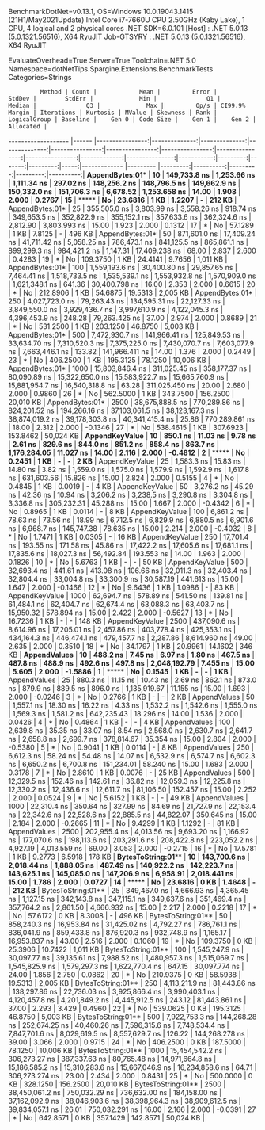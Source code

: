
BenchmarkDotNet=v0.13.1, OS=Windows 10.0.19043.1415 (21H1/May2021Update)
Intel Core i7-7660U CPU 2.50GHz (Kaby Lake), 1 CPU, 4 logical and 2 physical cores
.NET SDK=6.0.101
  [Host]     : .NET 5.0.13 (5.0.1321.56516), X64 RyuJIT
  Job-GTSYRY : .NET 5.0.13 (5.0.1321.56516), X64 RyuJIT

EvaluateOverhead=True  Server=True  Toolchain=.NET 5.0  
Namespace=dotNetTips.Spargine.Extensions.BenchmarkTests  Categories=Strings  

             Method | Count |            Mean |         Error |        StdDev |        StdErr |             Min |              Q1 |          Median |              Q3 |             Max |         Op/s | CI99.9% Margin | Iterations | Kurtosis | MValue | Skewness | Rank | LogicalGroup | Baseline |    Gen 0 | Code Size |    Gen 1 |    Gen 2 | Allocated |
------------------- |------ |----------------:|--------------:|--------------:|--------------:|----------------:|----------------:|----------------:|----------------:|----------------:|-------------:|---------------:|-----------:|---------:|-------:|---------:|-----:|------------- |--------- |---------:|----------:|---------:|---------:|----------:|
    **AppendBytes:01*** |    **10** |    **149,733.8 ns** |   **1,253.66 ns** |   **1,111.34 ns** |     **297.02 ns** |    **148,256.2 ns** |    **148,796.5 ns** |    **149,662.9 ns** |    **150,332.0 ns** |    **151,706.3 ns** |     **6,678.52** |   **1,253.658 ns** |      **14.00** |    **1.908** |  **2.000** |   **0.2767** |   **15** |            ***** |       **No** |  **23.6816** |      **1 KB** |   **1.2207** |        **-** |    **212 KB** |
    AppendBytes:01* |    25 |    355,505.0 ns |   3,803.99 ns |   3,558.26 ns |     918.74 ns |    349,653.5 ns |    352,822.9 ns |    355,152.1 ns |    357,633.6 ns |    362,324.6 ns |     2,812.90 |   3,803.993 ns |      15.00 |    1.923 |  2.000 |   0.1312 |   17 |            * |       No |  57.1289 |      1 KB |   7.8125 |        - |    496 KB |
    AppendBytes:01* |    50 |    871,601.0 ns |  17,409.24 ns |  41,711.42 ns |   5,058.25 ns |    786,473.1 ns |    841,125.5 ns |    865,861.1 ns |    899,299.3 ns |    984,421.2 ns |     1,147.31 |  17,409.238 ns |      68.00 |    2.837 |  2.600 |   0.4283 |   19 |            * |       No | 109.3750 |      1 KB |  24.4141 |   9.7656 |  1,011 KB |
    AppendBytes:01* |   100 |  1,559,193.6 ns |  30,400.80 ns |  29,857.65 ns |   7,464.41 ns |  1,518,733.5 ns |  1,535,539.1 ns |  1,553,932.8 ns |  1,570,909.0 ns |  1,621,348.1 ns |       641.36 |  30,400.798 ns |      16.00 |    2.353 |  2.000 |   0.6615 |   20 |            * |       No | 212.8906 |      1 KB |  54.6875 |  19.5313 |  2,005 KB |
    AppendBytes:01* |   250 |  4,027,723.0 ns |  79,263.43 ns | 134,595.31 ns |  22,127.33 ns |  3,849,550.0 ns |  3,929,436.7 ns |  3,997,610.9 ns |  4,122,045.3 ns |  4,396,453.9 ns |       248.28 |  79,263.425 ns |      37.00 |    2.974 |  2.000 |   0.8689 |   21 |            * |       No | 531.2500 |      1 KB | 203.1250 |  46.8750 |  5,003 KB |
    AppendBytes:01* |   500 |  7,472,930.7 ns | 141,966.41 ns | 125,849.53 ns |  33,634.70 ns |  7,310,520.3 ns |  7,375,225.0 ns |  7,430,070.7 ns |  7,603,077.9 ns |  7,663,446.1 ns |       133.82 | 141,966.411 ns |      14.00 |    1.376 |  2.000 |   0.2449 |   23 |            * |       No | 406.2500 |      1 KB | 195.3125 |  78.1250 | 10,006 KB |
    AppendBytes:01* |  1000 | 15,803,846.4 ns | 311,025.45 ns | 358,177.37 ns |  80,090.89 ns | 15,322,650.0 ns | 15,583,922.7 ns | 15,665,760.9 ns | 15,881,954.7 ns | 16,540,318.8 ns |        63.28 | 311,025.450 ns |      20.00 |    2.680 |  2.000 |   0.9860 |   26 |            * |       No | 562.5000 |      1 KB | 343.7500 | 156.2500 | 20,010 KB |
    AppendBytes:01* |  2500 | 38,675,888.5 ns | 770,289.86 ns | 824,201.52 ns | 194,266.16 ns | 37,103,061.5 ns | 38,123,167.3 ns | 38,874,019.2 ns | 39,178,303.8 ns | 40,341,415.4 ns |        25.86 | 770,289.861 ns |      18.00 |    2.312 |  2.000 |  -0.1346 |   27 |            * |       No | 538.4615 |      1 KB | 307.6923 | 153.8462 | 50,024 KB |
     **AppendKeyValue** |    **10** |        **850.1 ns** |      **11.03 ns** |       **9.78 ns** |       **2.61 ns** |        **829.6 ns** |        **844.0 ns** |        **851.2 ns** |        **858.4 ns** |        **863.7 ns** | **1,176,284.05** |      **11.027 ns** |      **14.00** |    **2.116** |  **2.000** |  **-0.4812** |    **2** |            ***** |       **No** |   **0.2451** |      **1 KB** |        **-** |        **-** |      **2 KB** |
     AppendKeyValue |    25 |      1,583.3 ns |      15.83 ns |      14.80 ns |       3.82 ns |      1,559.0 ns |      1,575.0 ns |      1,579.9 ns |      1,592.9 ns |      1,617.8 ns |   631,603.56 |      15.826 ns |      15.00 |    2.824 |  2.000 |   0.5155 |    4 |            * |       No |   0.4845 |      1 KB |   0.0019 |        - |      4 KB |
     AppendKeyValue |    50 |      3,276.2 ns |      45.29 ns |      42.36 ns |      10.94 ns |      3,206.2 ns |      3,238.5 ns |      3,290.8 ns |      3,304.8 ns |      3,336.8 ns |   305,232.31 |      45.288 ns |      15.00 |    1.667 |  2.000 |  -0.4342 |    6 |            * |       No |   0.8965 |      1 KB |   0.0114 |        - |      8 KB |
     AppendKeyValue |   100 |      6,861.2 ns |      78.63 ns |      73.56 ns |      18.99 ns |      6,712.5 ns |      6,829.9 ns |      6,880.5 ns |      6,901.6 ns |      6,968.7 ns |   145,747.38 |      78.635 ns |      15.00 |    2.214 |  2.000 |  -0.4032 |    8 |            * |       No |   1.7471 |      1 KB |   0.0305 |        - |     16 KB |
     AppendKeyValue |   250 |     17,701.4 ns |     193.55 ns |     171.58 ns |      45.86 ns |     17,422.2 ns |     17,605.6 ns |     17,681.1 ns |     17,835.6 ns |     18,027.3 ns |    56,492.84 |     193.553 ns |      14.00 |    1.963 |  2.000 |   0.1826 |   10 |            * |       No |   5.6763 |      1 KB |        - |        - |     50 KB |
     AppendKeyValue |   500 |     32,693.4 ns |     441.61 ns |     413.08 ns |     106.66 ns |     32,011.3 ns |     32,403.4 ns |     32,804.4 ns |     33,004.8 ns |     33,300.9 ns |    30,587.19 |     441.613 ns |      15.00 |    1.647 |  2.000 |  -0.1466 |   12 |            * |       No |   9.6436 |      1 KB |   1.0986 |        - |     83 KB |
     AppendKeyValue |  1000 |     62,694.7 ns |     578.89 ns |     541.50 ns |     139.81 ns |     61,484.1 ns |     62,404.7 ns |     62,674.4 ns |     63,088.3 ns |     63,403.7 ns |    15,950.32 |     578.894 ns |      15.00 |    2.422 |  2.000 |  -0.5627 |   13 |            * |       No |  16.7236 |      1 KB |        - |        - |    148 KB |
     AppendKeyValue |  2500 |    437,090.6 ns |   8,614.96 ns |  17,205.01 ns |   2,457.86 ns |    403,778.4 ns |    425,353.1 ns |    434,164.3 ns |    446,474.1 ns |    479,457.7 ns |     2,287.86 |   8,614.960 ns |      49.00 |    2.635 |  2.000 |   0.3510 |   18 |            * |       No |  34.1797 |      1 KB |  20.9961 |  14.1602 |    346 KB |
       **AppendValues** |    **10** |        **488.2 ns** |       **7.45 ns** |       **6.97 ns** |       **1.80 ns** |        **467.5 ns** |        **487.8 ns** |        **488.9 ns** |        **492.6 ns** |        **497.8 ns** | **2,048,192.79** |       **7.455 ns** |      **15.00** |    **5.605** |  **2.000** |  **-1.5886** |    **1** |            ***** |       **No** |   **0.1545** |      **1 KB** |        **-** |        **-** |      **1 KB** |
       AppendValues |    25 |        880.3 ns |      11.15 ns |      10.43 ns |       2.69 ns |        862.1 ns |        873.0 ns |        879.9 ns |        889.5 ns |        896.0 ns | 1,135,919.67 |      11.155 ns |      15.00 |    1.693 |  2.000 |  -0.0246 |    3 |            * |       No |   0.2766 |      1 KB |        - |        - |      2 KB |
       AppendValues |    50 |      1,557.1 ns |      18.30 ns |      16.22 ns |       4.33 ns |      1,532.2 ns |      1,542.6 ns |      1,555.0 ns |      1,569.3 ns |      1,581.2 ns |   642,235.43 |      18.296 ns |      14.00 |    1.536 |  2.000 |   0.0426 |    4 |            * |       No |   0.4864 |      1 KB |        - |        - |      4 KB |
       AppendValues |   100 |      2,639.8 ns |      35.35 ns |      33.07 ns |       8.54 ns |      2,568.0 ns |      2,630.7 ns |      2,641.7 ns |      2,658.8 ns |      2,699.7 ns |   378,814.67 |      35.354 ns |      15.00 |    2.804 |  2.000 |  -0.5380 |    5 |            * |       No |   0.9041 |      1 KB |   0.0114 |        - |      8 KB |
       AppendValues |   250 |      6,612.3 ns |      58.24 ns |      54.48 ns |      14.07 ns |      6,532.9 ns |      6,574.7 ns |      6,602.3 ns |      6,650.2 ns |      6,700.8 ns |   151,234.01 |      58.240 ns |      15.00 |    1.683 |  2.000 |   0.3178 |    7 |            * |       No |   2.8610 |      1 KB |   0.0076 |        - |     25 KB |
       AppendValues |   500 |     12,329.5 ns |     152.46 ns |     142.61 ns |      36.82 ns |     12,059.3 ns |     12,225.8 ns |     12,330.2 ns |     12,436.6 ns |     12,611.7 ns |    81,106.50 |     152.457 ns |      15.00 |    2.252 |  2.000 |   0.0524 |    9 |            * |       No |   5.6152 |      1 KB |        - |        - |     49 KB |
       AppendValues |  1000 |     22,310.4 ns |     350.64 ns |     327.99 ns |      84.69 ns |     21,727.9 ns |     22,153.4 ns |     22,342.6 ns |     22,528.6 ns |     22,885.5 ns |    44,822.07 |     350.645 ns |      15.00 |    2.184 |  2.000 |  -0.2665 |   11 |            * |       No |   9.4299 |      1 KB |   1.1292 |        - |     81 KB |
       AppendValues |  2500 |    202,955.4 ns |   4,013.56 ns |   9,693.20 ns |   1,166.92 ns |    177,070.6 ns |    198,113.6 ns |    203,291.6 ns |    208,422.8 ns |    223,052.2 ns |     4,927.19 |   4,013.559 ns |      69.00 |    3.053 |  2.000 |  -0.2715 |   16 |            * |       No |  17.5781 |      1 KB |   9.2773 |   6.5918 |    178 KB |
 **BytesToString:01**** |    **10** |    **143,700.6 ns** |   **2,018.44 ns** |   **1,888.05 ns** |     **487.49 ns** |    **140,922.2 ns** |    **142,223.7 ns** |    **143,625.1 ns** |    **145,085.0 ns** |    **147,206.9 ns** |     **6,958.91** |   **2,018.441 ns** |      **15.00** |    **1.786** |  **2.000** |   **0.0727** |   **14** |            ***** |       **No** |  **23.6816** |      **0 KB** |   **1.4648** |        **-** |    **212 KB** |
 BytesToString:01** |    25 |    349,467.0 ns |   4,666.93 ns |   4,365.45 ns |   1,127.15 ns |    342,143.8 ns |    347,115.1 ns |    349,637.6 ns |    351,469.4 ns |    357,764.2 ns |     2,861.50 |   4,666.932 ns |      15.00 |    2.217 |  2.000 |   0.2218 |   17 |            * |       No |  57.6172 |      0 KB |   8.3008 |        - |    496 KB |
 BytesToString:01** |    50 |    858,240.3 ns |  16,953.84 ns |  31,425.02 ns |   4,792.27 ns |    786,761.1 ns |    836,041.9 ns |    859,433.8 ns |    876,920.3 ns |    932,748.9 ns |     1,165.17 |  16,953.837 ns |      43.00 |    2.516 |  2.000 |   0.1060 |   19 |            * |       No | 109.3750 |      0 KB |  25.3906 |  10.7422 |  1,011 KB |
 BytesToString:01** |   100 |  1,545,247.9 ns |  30,097.77 ns |  39,135.61 ns |   7,988.52 ns |  1,480,957.3 ns |  1,515,069.7 ns |  1,545,825.9 ns |  1,579,297.3 ns |  1,622,770.4 ns |       647.15 |  30,097.774 ns |      24.00 |    1.856 |  2.750 |   0.0862 |   20 |            * |       No | 210.9375 |      0 KB |  58.5938 |  19.5313 |  2,005 KB |
 BytesToString:01** |   250 |  4,113,211.9 ns |  81,443.86 ns | 138,297.86 ns |  22,736.03 ns |  3,925,866.4 ns |  3,990,403.1 ns |  4,120,457.8 ns |  4,201,849.2 ns |  4,445,912.5 ns |       243.12 |  81,443.861 ns |      37.00 |    2.293 |  3.429 |   0.4960 |   22 |            * |       No | 539.0625 |      0 KB | 195.3125 |  46.8750 |  5,003 KB |
 BytesToString:01** |   500 |  7,922,753.3 ns | 144,268.28 ns | 252,674.25 ns |  40,460.26 ns |  7,596,315.6 ns |  7,748,534.4 ns |  7,847,701.6 ns |  8,029,619.5 ns |  8,557,629.7 ns |       126.22 | 144,268.278 ns |      39.00 |    3.066 |  2.000 |   0.9715 |   24 |            * |       No | 406.2500 |      0 KB | 187.5000 |  78.1250 | 10,006 KB |
 BytesToString:01** |  1000 | 15,454,542.2 ns | 306,273.27 ns | 387,337.63 ns |  80,765.48 ns | 14,971,664.8 ns | 15,186,585.2 ns | 15,310,283.6 ns | 15,667,046.9 ns | 16,234,858.6 ns |        64.71 | 306,273.274 ns |      23.00 |    2.434 |  2.000 |   0.8431 |   25 |            * |       No | 500.0000 |      0 KB | 328.1250 | 156.2500 | 20,010 KB |
 BytesToString:01** |  2500 | 38,450,061.2 ns | 750,032.29 ns | 736,632.00 ns | 184,158.00 ns | 37,162,092.9 ns | 38,046,903.6 ns | 38,398,964.3 ns | 38,909,612.5 ns | 39,834,057.1 ns |        26.01 | 750,032.291 ns |      16.00 |    2.166 |  2.000 |  -0.0391 |   27 |            * |       No | 642.8571 |      0 KB | 357.1429 | 142.8571 | 50,024 KB |
